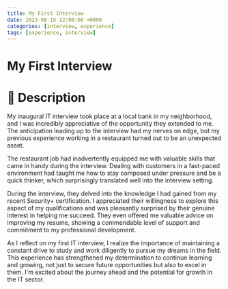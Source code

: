 ```yaml
---
title: My First Interview
date: 2023-08-15 12:00:00 +0000
categories: [interview, experience]
tags: [experience, interview]
---
```

# My First Interview

# 🧾 Description

My inaugural IT interview took place at a local bank in my neighborhood, and I was incredibly appreciative of the opportunity they extended to me. The anticipation leading up to the interview had my nerves on edge, but my previous experience working in a restaurant turned out to be an unexpected asset.

The restaurant job had inadvertently equipped me with valuable skills that came in handy during the interview. Dealing with customers in a fast-paced environment had taught me how to stay composed under pressure and be a quick thinker, which surprisingly translated well into the interview setting.

During the interview, they delved into the knowledge I had gained from my recent Security+ certification. I appreciated their willingness to explore this aspect of my qualifications and was pleasantly surprised by their genuine interest in helping me succeed. They even offered me valuable advice on improving my resume, showing a commendable level of support and commitment to my professional development.

As I reflect on my first IT interview, I realize the importance of maintaining a constant drive to study and work diligently to pursue my dreams in the field. This experience has strengthened my determination to continue learning and growing, not just to secure future opportunities but also to excel in them. I'm excited about the journey ahead and the potential for growth in the IT sector.